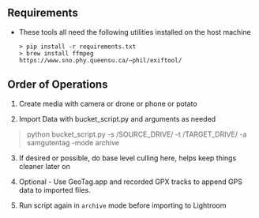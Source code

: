 ## Requirements

- These tools all need the following utilities installed on the host machine
    ```
    > pip install -r requirements.txt
    > brew install ffmpeg
    https://www.sno.phy.queensu.ca/~phil/exiftool/
    ```

## Order of Operations
1. Create media with camera or drone or phone or potato

2. Import Data with bucket_script.py and arguments as needed

  > python bucket_script.py -s /SOURCE_DRIVE/ -t /TARGET_DRIVE/ -a samgutentag -mode archive

3. If desired or possible, do base level culling here, helps keep things cleaner later on

4. Optional - Use GeoTag.app and recorded GPX tracks to append GPS data to imported files.

5. Run script again in `archive` mode before importing to Lightroom